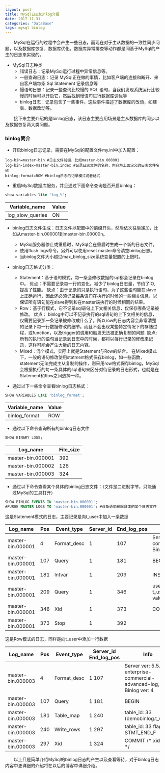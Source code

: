 ```yaml
---
layout: post
title: MySql日志binlog介绍
date: 2017-11-31
categories: "DataBase"
tags: mysql binlog
---
```


&ensp;&ensp;&ensp;&ensp;MySql在运行的过程中会产生一些日志，而现在对于主从数据的一致性同步问题，以及数据库恢复，数据库优化，数据库异常排查等动作都是同基于MySql的产生的日志来实现的。

- MySql日志种类
  - 错误日志：记录MySql运行过程中异常信息等。
  - 一般查询日志：记录 MySql正在做的事情，比如客户端的连接和断开、来自客户端每条 Sql Statement 记录信息等
  - 慢语句日志：记录一些查询比较慢的 SQL 语句，当我们发现系统运行比较慢的时候可以开启它，然后找到慢语句进行数据库调优等
  - binlog日志：记录包含了一些事件，这些事件描述了数据库的改动，如建表、数据改动等。

&ensp;&ensp;&ensp;&ensp;接下来主要介绍的是binlog日志，该日志主要应用场景是主从数据库的同步以及数据恢复两大类问题。

### binlog简介

- 开启binlog日志记录，需要在MySql的配置文件my.ini中加入配置：

```properties
log-bin=master-bin #日志文件前缀，比如master-bin.000001
log-bin-index=master-bin.index #记录日志文件的名称，内容为上面定义的日志文件名称
binlog-format=ROW #binlog日志的记录模式或者格式
```

- 重启MySql数据库服务，并且通过下面命令查询是否开启binlog：

```sql
show variables like 'log_%';
```

| Variable_name    | Value |
| ---------------- | ----- |
| log_slow_queries | ON    |


- binlog日志文件生成：日志文件以配置中的前缀开头，然后依次往后递加，比如从master-bin.000001到master-bin.00000n。
  - MySql服务器停止或重启时，MySql会在重启时生成一个新的日志文件。
  - 使用flush logs命令。另外可以使用reset master命令清空binlog日志。
  - 当binlog文件大小超过max_binlog_size系统变量配置的上限时。

- binlog日志格式分类：
    - Statement：基于语句模式，每一条会修改数据的sql都会记录在binlog中。
优点：不需要记录每一行的变化，减少了binlog日志量，节约了IO, 提高了性能。
缺点：由于记录的只是执行语句，为了这些语句能在slave上正确运行，因此还必须记录每条语句在执行的时候的一些相关信息，以保证所有语句能在slave得到和在master端执行的时候相同的结果。
    - Row：基于行模式，它不记录sql语句上下文相关信息，仅保存哪条记录被修改。
优点： binlog中可以不记录执行的sql语句的上下文相关的信息，仅需要记录那一条记录被修改成什么了。所以row的日志内容会非常清楚的记录下每一行数据修改的细节。而且不会出现某些特定情况下的存储过程，或function，以及trigger的调用和触发无法被正确复制的问题.
缺点:所有的执行的语句当记录到日志中的时候，都将以每行记录的修改来记录，这样可能会产生大量的日志内容。
	- Mixed：混个模式，实际上就是Statement与Row的结合。
在Mixed模式下，一般的语句修改使用statment格式保存binlog，如一些函数，statement无法完成主从复制的操作，则采用row格式保存binlog，MySql会根据执行的每一条具体的sql语句来区分对待记录的日志形式，也就是在Statement和Row之间选择一种。

- 通过以下一些命令查看binlog日志格式：

```sql
SHOW VARIABLES LIKE 'binlog_format';
```

| Variable_name | Value |
| ------------- | ----- |
| binlog_format | ROW   |


- 通过以下命令查询所有的binlog日志文件

```sql
SHOW BINARY LOGS;
```

| Log_name          | File_size |
| ----------------- | --------- |
| master-bin.000001 | 392       |
| master-bin.000002 | 126       |
| master-bin.000003 | 324       |


- 通过以下命令查看某个具体的binlog日志文件：（文件是二进制字节，只能通过MySql的工具打开）

```sql
SHOW BINLOG EVENTS IN 'master-bin.000001';
#PURGE MASTER LOGS TO 'master-bin.000001'; #该条语句删除具体的某个日志文件
```

这是Statement模式的日志，主要记录是向t_user中加入一条数据

| Log_name          | Pos  | Event_type  | Server_id | End_log_pos | Info                                     |
| ----------------- | ---- | ----------- | --------- | ----------- | ---------------------------------------- |
| master-bin.000001 | 4    | Format_desc | 1         | 107         | Server ver: 5.5.41-enterprise-commercial-advanced-log, Binlog ver: 4 |
| master-bin.000001 | 107  | Query       | 1         | 181         | BEGIN                                    |
| master-bin.000001 | 181  | Intvar      | 1         | 209         | INSERT_ID=2                              |
| master-bin.000001 | 209  | Query       | 1         | 346         | use `demobinlog`; insert into t_user(name,age,isman,remark) values('hhh',12,1,'kkkkk') |
| master-bin.000001 | 346  | Xid         | 1         | 373         | COMMIT /* xid=16 */                      |
| master-bin.000001 | 373  | Stop        | 1         | 392         |                                          |

这是Row模式的日志，同样是向t_user中添加一行数据

| Log_name          | Pos  | Event_type  | Server_id	End_log_pos | Info                                     |
| ----------------- | ---- | ----------- | --------------------- | ---------------------------------------- |
| master-bin.000003 | 4    | Format_desc | 1	107                 | Server ver: 5.5.41-enterprise-commercial-advanced-log, Binlog ver: 4 |
| master-bin.000003 | 107  | Query       | 1	181                 | BEGIN                                    |
| master-bin.000003 | 181  | Table_map   | 1	240                 | table_id: 33 (demobinlog.t_user)         |
| master-bin.000003 | 240  | Write_rows  | 1	297                 | table_id: 33 flags: STMT_END_F           |
| master-bin.000003 | 297  | Xid         | 1	324                 | COMMIT /* xid=7 */                       |


&ensp;&ensp;&ensp;&ensp;以上只是简单介绍MySql的binlog日志的产生以及查看等待，对于binlog日志内容中更详细的介绍将在以后的博客中详细介绍。
